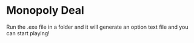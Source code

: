 # Monopoly Deal
Run the .exe file in a folder and it will generate an option text file and you can start playing!
